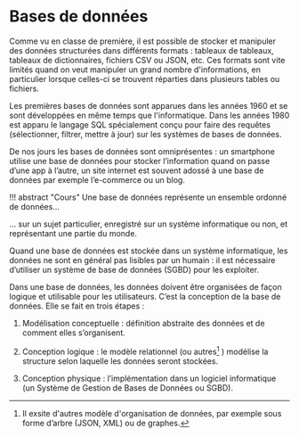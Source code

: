 # Bases de données

Comme vu en classe de première, il est possible de stocker et manipuler des données structurées dans différents formats : tableaux de tableaux, tableaux de dictionnaires, fichiers CSV ou JSON, etc. Ces formats sont vite limités quand on veut manipuler un grand nombre d'informations, en particulier lorsque celles-ci se trouvent réparties dans plusieurs tables ou fichiers.

Les premières bases de données sont apparues dans les années 1960 et se sont développées en même temps que l'informatique. Dans les années 1980 est apparu le langage SQL spécialement conçu pour faire des requêtes (sélectionner, filtrer, mettre à jour) sur les systèmes de bases de données.

De nos jours les bases de données sont omniprésentes : un smartphone utilise une base de données pour stocker l’information quand on passe d’une app à l’autre, un site internet est souvent adossé à une base de données par exemple l’e-commerce ou un blog.

!!! abstract "Cours" 
    Une base de données représente un ensemble ordonné de données...

... sur un sujet particulier, enregistré sur un système informatique ou non, et représentant une partie du monde.

Quand une base de données est stockée dans un système informatique, les données ne sont en général pas lisibles par un humain : il est nécessaire d’utiliser un système de base de données (SGBD) pour les exploiter.


Dans une base de données, les données doivent être organisées de façon logique et utilisable pour les utilisateurs. C’est la conception de la base de données. Elle se fait en trois étapes :

1.	Modélisation conceptuelle : définition abstraite des données et de comment elles s’organisent.

2.	Conception logique : le modèle relationnel (ou autres[^0.1] ) modélise la structure selon laquelle les données seront
stockées. 

3.	Conception physique : l’implémentation dans un logiciel informatique (un Système de Gestion de Bases de Données ou SGBD).

[^0.1]: Il exsite d'autres modèle d'organisation de données, par exemple sous forme d’arbre (JSON, XML) ou de graphes.